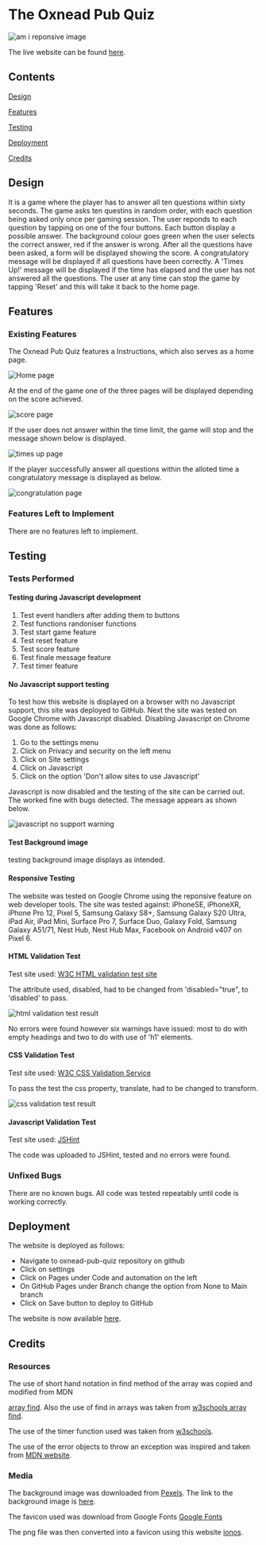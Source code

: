 # The Oxnead Pub Quiz

![am i reponsive image](readme/amireponsive.png)

The live website can be found [here](https://redfoxofwealden.github.io/oxnead-pub-quiz/).

## Contents

[Design](#design)

[Features](#features)

[Testing](#testing)

[Deployment](#deployment)

[Credits](#credits)

## Design

It is a game where the player has to answer all ten questions within sixty seconds. The game asks ten questins in random order, with each question being asked only once per gaming session. The user reponds to each question by tapping on one of the four buttons. Each button display a possible answer. The background colour goes green when the user selects the correct answer, red if the answer is wrong. After all the questions have been asked, a form will be displayed showing the score. A congratulatory message will be displayed if all questions have been correctly. A \'Times Up!\' message will be displayed if the time has elapsed and the user has not answered all the questions. The user at any time can stop the game by tapping \'Reset\' and this will take it back to the home page.

## Features

### Existing Features

The Oxnead Pub Quiz features a Instructions, which also serves as a home page.

![Home page](readme/home-page.png)

At the end of the game one of the three pages will be displayed depending on the score achieved.

![score page](readme/quiz-score-result.png)

If the user does not answer within the time limit, the game will stop and the message shown below is displayed.

![times up page](readme/times-up-result.png)

If the player successfully answer all questions within the alloted time a congratulatory message is displayed as below.

![congratulation page](readme/congrats-all-questions-result.png)

### Features Left to Implement

There are no features left to implement.

## Testing

### Tests Performed

#### Testing during Javascript development

1. Test event handlers after adding them to buttons
1. Test functions randoniser functions
1. Test start game feature
1. Test reset feature
1. Test score feature
1. Test finale message feature
1. Test timer feature

#### No Javascript support testing

To test how this website is displayed on a browser with no Javascript support, this site was deployed to GitHub.  Next the site was tested on Google Chrome with Javascript disabled. Disabling Javascript on Chrome was done as follows:

1. Go to the settings menu
1. Click on Privacy and security on the left menu
1. Click on Site settings
1. Click on Javascript
1. Click on the option 'Don't allow sites to use Javascript'

Javascript is now disabled and the testing of the site can be carried out. The worked fine with bugs detected. The message appears as shown below.

![javascript no support warning](readme/no-javascript-warning.png)

#### Test Background image

testing background image displays as intended.

#### Responsive Testing

The website was tested on Google Chrome using the reponsive feature on web developer tools. The site was tested against: iPhoneSE, iPhoneXR, iPhone Pro 12, Pixel 5, Samsung Galaxy S8+, Samsung Galaxy S20 Ultra, iPad Air, iPad Mini, Surface Pro 7, Surface Duo, Galaxy Fold, Samsung Galaxy A51/71, Nest Hub, Nest Hub Max, Facebook on Android v407 on Pixel 6.

#### HTML Validation Test

Test site used: [W3C HTML validation test site](https://validator.w3.org/#validate_by_input)

The attribute used, disabled, had to be changed from 'disabled="true", to 'disabled' to pass.

![html validation test result](readme/w3c-html-validation-test-result.png)

No errors were found however six warnings have issued: most to do with empty headings and two to do with use of \'h1\' elements.

#### CSS Validation Test

Test site used: [W3C CSS Validation Service](https://jigsaw.w3.org/css-validator/#validate_by_input)

To pass the test the css property, translate, had to be changed to transform.

  ![css validation test result](readme/w3c-css-validation-test-result.png)

#### Javascript Validation Test

Test site used: [JSHint](https://jshint.com/)

The code was uploaded to JSHint, tested and no errors were found.

### Unfixed Bugs

There are no known bugs. All code was tested repeatably until code is working correctly.

## Deployment

The website is deployed as follows:

- Navigate to oxnead-pub-quiz repository on github
- Click on settings
- Click on Pages under Code and automation on the left
- On GitHub Pages under Branch change the option from None to Main branch
- Click on Save button to deploy to GitHub

The website is now available [here](https://redfoxofwealden.github.io/oxnead-pub-quiz/).

## Credits

### Resources

The use of short hand notation in find method of the array was copied and modified from MDN

[array find](https://developer.mozilla.org/en-US/docs/Web/JavaScript/Reference/Global_Objects/Array/find). Also the use of find in arrays was taken from [w3schools array find](https://www.w3schools.com/jsref/jsref_find.asp).

The use of the timer function used was taken from [w3schools](https://www.w3schools.com/js/js_timing.asp).

The use of the error objects to throw an exception was inspired and taken from [MDN website](https://developer.mozilla.org/en-US/docs/Web/JavaScript/Reference/Statements/throw).

### Media

The background image was downloaded from [Pexels](https://www.pexels.com/).
The link to the background image is [here](https://www.pexels.com/photo/blue-harp-decor-on-brown-wooden-table-63633/).

The favicon used was download from Google Fonts [Google Fonts](https://fonts.google.com/icons?selected=Material+Symbols+Outlined:sports_bar:FILL@0;wght@400;GRAD@0;opsz@24&icon.query=beer)

The png file was then converted into a favicon using this website [ionos](https://www.ionos.co.uk/tools/favicon-generator#tool).
